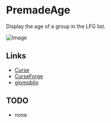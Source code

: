 # PremadeAge

Display the age of a group in the LFG list.

![Image](http://i.imgur.com/h5aWpcv.png)

## Links
- [Curse](http://www.curse.com/addons/wow/premadeage) 
- [CurseForge](http://wow.curseforge.com/addons/premadeage)
- [giomoblin](http://giomoblin.eu)

## TODO
- none